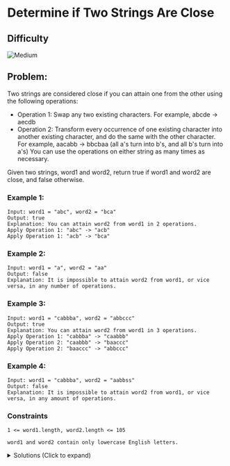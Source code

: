 # Determine if Two Strings Are Close

## Difficulty

![Medium](https://img.shields.io/badge/medium-ef6c00?style=for-the-badge&logoColor=white)

## Problem:

Two strings are considered close if you can attain one from the other using the following operations:

- Operation 1: Swap any two existing characters.
  For example, abcde -> aecdb
- Operation 2: Transform every occurrence of one existing character into another existing character, and do the same with the other character.
  For example, aacabb -> bbcbaa (all a's turn into b's, and all b's turn into a's)
  You can use the operations on either string as many times as necessary.

Given two strings, word1 and word2, return true if word1 and word2 are close, and false otherwise.

### Example 1:

```
Input: word1 = "abc", word2 = "bca"
Output: true
Explanation: You can attain word2 from word1 in 2 operations.
Apply Operation 1: "abc" -> "acb"
Apply Operation 1: "acb" -> "bca"
```

### Example 2:

```
Input: word1 = "a", word2 = "aa"
Output: false
Explanation: It is impossible to attain word2 from word1, or vice versa, in any number of operations.
```

### Example 3:

```
Input: word1 = "cabbba", word2 = "abbccc"
Output: true
Explanation: You can attain word2 from word1 in 3 operations.
Apply Operation 1: "cabbba" -> "caabbb"
Apply Operation 2: "caabbb" -> "baaccc"
Apply Operation 2: "baaccc" -> "abbccc"
```

### Example 4:

```
Input: word1 = "cabbba", word2 = "aabbss"
Output: false
Explanation: It is impossible to attain word2 from word1, or vice versa, in any amount of operations.
```

### Constraints

`1 <= word1.length, word2.length <= 105`

`word1 and word2 contain only lowercase English letters.`

<details>
  <summary>Solutions (Click to expand)</summary>

### Explanation

There are a couple of rules that both strings have to follow to be able to be considered **close**.

1. Both string must be of same length. None of the operations allow us to remove or add character to any string.

2. Both string must must only contain the same type of characters. None of the operations allow us to remove existing type of characters or add new types of characters that are not already in the strings.

3. Both string must have the same frequencies of different characters. Operation 2 allows us to switch the frequency of one character with the frequency of another character. If both string have different frequencies of characters, there are no amount of operations 2's we can make so that they are both equivalent.

All we have to do check that the string pass these rules, we don't actually have to preform the operations.

Rule 1:

Before we can start anything else, the simplest check we can make is the check for equal lengths. If the lengths differ, we can return false.

Rule 2:

We have to check that both string only contain at least of the same types of character. We can do this by building Set of all different character for both string and comparing both. If the sets differ, we can return false.

Rule 3:

We have to build freq maps for each word.

```
word1 = "cabbba" word2 = "abbccc"

word1 = {
  c: 1
  a: 2
  b: 3
}

word2 = {
  a: 1
  b: 2
  c: 3
}
```

Operation 2 allows us to "Transform every occurrence of one existing character into another existing character and do the same with the other character.". This means we can switch the frequencies of one character for another. Once we can get both strings to be equivalent, or both string to be constructed using the same characters not in any particular order, we can perform as many Operations 1's as we need for both string to be the exact same.

For this to work, we need to make sure that both maps have the same values. Operations 2 allows up to switch the keys for values, but we are not allows to changes the actually values themselves. We can do this getting an array of values for each map, sorting them, and comparing the arrays making they are both the exact same.

As an optimization, we can use arrays of length 26, representing every character in the lowercase alpha, instead of sets and maps.

Time: O(n) // sorting here is a constant O(26 log 26), 26 representing every letter in the alphabet. n in this problem representing the length of the string

Space: O(26) // 26 representing all 26 possible lowercase characters of the alphabet

- [JavaScript](./determine-if-two-strings-are-close.js)
- [TypeScript](./determine-if-two-strings-are-close.ts)
- [Java](./determine-if-two-strings-are-close.java)
- [Go](./determine-if-two-strings-are-close.go)
</details>
